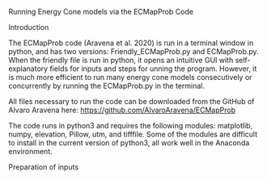 Running Energy Cone models via the ECMapProb Code

Introduction

The ECMapProb code (Aravena et al. 2020) is run in a terminal window in python, and has two versions: Friendly_ECMapProb.py and ECMapProb.py. When the friendly file is run in python, it opens an intuitive GUI with self-explanatory fields for inputs and steps for unning the program. However, it is much more efficient to run many energy cone models consecutively or concurrently by running the ECMapProb.py in the terminal.

All files necessary to run the code can be downloaded from the GitHub of Alvaro Aravena here: https://github.com/AlvaroAravena/ECMapProb

The code runs in python3 and requires the following modules: matplotlib, numpy, elevation, Pillow, utm, and tifffile. Some of the modules are difficult to install in the current version of python3, all work well in the Anaconda environment.

Preparation of inputs

